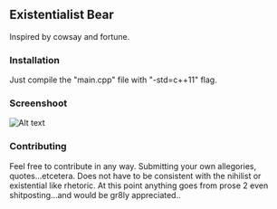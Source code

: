 ## **Existentialist Bear**

Inspired by cowsay and fortune.

### **Installation**

Just compile the "main.cpp" file with "-std=c++11" flag.

### **Screenshoot**

![Alt text](http://i.imgur.com/HUENwAo.png "Optional title")

### **Contributing**

Feel free to contribute in any way. Submitting your own allegories, quotes...etcetera. Does not have to be consistent with the nihilist or existential like rhetoric. At this point anything goes from prose 2 even shitposting...and would be gr8ly appreciated..
